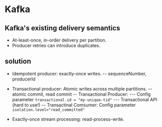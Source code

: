 # Kafka

## Kafka's existing delivery semantics

- At-least-once, in-order delivery per partition.
- Producer retries can introduce duplicates.

## solution

- Idempotent producer: exactly-once writes.
-- sequenceNumber, producerId

- Transactional producer: Atomic writes across multiple partitions.
-- atomic commit, read commit
-- Transactional Producer: 
--- Config parameter `transactional.id = "my-unique-tid"`
--- Transactional API (hard to use!)
-- Transactinal Comsumer: Config parameter `isolation.level="read_committed"`

- Exactly-once stream processing: read-process-write.

